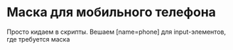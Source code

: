 # Маска для мобильного телефона

Просто кидаем в скрипты. Вешаем [name=phone] для input-элементов, где требуется маска
